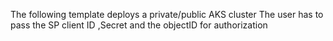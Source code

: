 The following template deploys a private/public AKS cluster
The user has to pass the SP client ID ,Secret and the objectID for authorization
